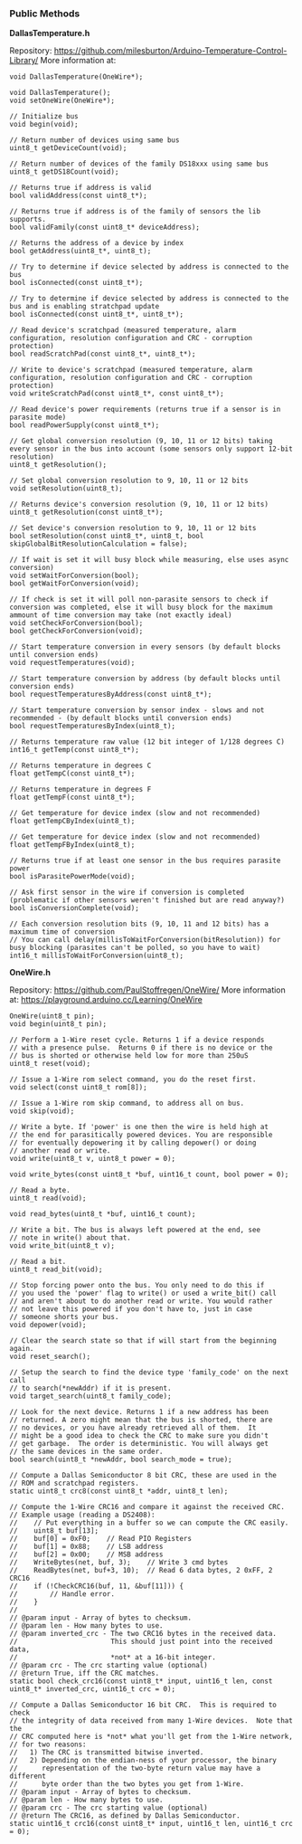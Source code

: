 ### Public Methods

**DallasTemperature.h**

Repository: https://github.com/milesburton/Arduino-Temperature-Control-Library/
More information at: 

    void DallasTemperature(OneWire*);

    void DallasTemperature();
    void setOneWire(OneWire*);

    // Initialize bus
    void begin(void);

    // Return number of devices using same bus
    uint8_t getDeviceCount(void);

    // Return number of devices of the family DS18xxx using same bus
    uint8_t getDS18Count(void);

    // Returns true if address is valid
    bool validAddress(const uint8_t*);

    // Returns true if address is of the family of sensors the lib supports.
    bool validFamily(const uint8_t* deviceAddress);

    // Returns the address of a device by index
    bool getAddress(uint8_t*, uint8_t);

    // Try to determine if device selected by address is connected to the bus
    bool isConnected(const uint8_t*);

    // Try to determine if device selected by address is connected to the bus and is enabling stratchpad update
    bool isConnected(const uint8_t*, uint8_t*);

    // Read device's scratchpad (measured temperature, alarm configuration, resolution configuration and CRC - corruption protection)
    bool readScratchPad(const uint8_t*, uint8_t*);

    // Write to device's scratchpad (measured temperature, alarm configuration, resolution configuration and CRC - corruption protection)
    void writeScratchPad(const uint8_t*, const uint8_t*);

    // Read device's power requirements (returns true if a sensor is in parasite mode)
    bool readPowerSupply(const uint8_t*);

    // Get global conversion resolution (9, 10, 11 or 12 bits) taking every sensor in the bus into account (some sensors only support 12-bit resolution)
    uint8_t getResolution();

    // Set global conversion resolution to 9, 10, 11 or 12 bits
    void setResolution(uint8_t);

    // Returns device's conversion resolution (9, 10, 11 or 12 bits)
    uint8_t getResolution(const uint8_t*);

    // Set device's conversion resolution to 9, 10, 11 or 12 bits
    bool setResolution(const uint8_t*, uint8_t, bool skipGlobalBitResolutionCalculation = false);

    // If wait is set it will busy block while measuring, else uses async conversion)
    void setWaitForConversion(bool);
    bool getWaitForConversion(void);

    // If check is set it will poll non-parasite sensors to check if conversion was completed, else it will busy block for the maximum ammount of time conversion may take (not exactly ideal)
    void setCheckForConversion(bool);
    bool getCheckForConversion(void);

    // Start temperature conversion in every sensors (by default blocks until conversion ends)
    void requestTemperatures(void);

    // Start temperature conversion by address (by default blocks until conversion ends)
    bool requestTemperaturesByAddress(const uint8_t*);

    // Start temperature conversion by sensor index - slows and not recommended - (by default blocks until conversion ends)
    bool requestTemperaturesByIndex(uint8_t);

    // Returns temperature raw value (12 bit integer of 1/128 degrees C)
    int16_t getTemp(const uint8_t*);

    // Returns temperature in degrees C
    float getTempC(const uint8_t*);

    // Returns temperature in degrees F
    float getTempF(const uint8_t*);

    // Get temperature for device index (slow and not recommended)
    float getTempCByIndex(uint8_t);

    // Get temperature for device index (slow and not recommended)
    float getTempFByIndex(uint8_t);

    // Returns true if at least one sensor in the bus requires parasite power
    bool isParasitePowerMode(void);

    // Ask first sensor in the wire if conversion is completed (problematic if other sensors weren't finished but are read anyway?)
    bool isConversionComplete(void);

    // Each conversion resolution bits (9, 10, 11 and 12 bits) has a maximum time of conversion 
    // You can call delay(millisToWaitForConversion(bitResolution)) for busy blocking (parasites can't be polled, so you have to wait)
    int16_t millisToWaitForConversion(uint8_t);

**OneWire.h**

Repository: https://github.com/PaulStoffregen/OneWire/
More information at: https://playground.arduino.cc/Learning/OneWire

    OneWire(uint8_t pin);
    void begin(uint8_t pin);

    // Perform a 1-Wire reset cycle. Returns 1 if a device responds
    // with a presence pulse.  Returns 0 if there is no device or the
    // bus is shorted or otherwise held low for more than 250uS
    uint8_t reset(void);

    // Issue a 1-Wire rom select command, you do the reset first.
    void select(const uint8_t rom[8]);

    // Issue a 1-Wire rom skip command, to address all on bus.
    void skip(void);

    // Write a byte. If 'power' is one then the wire is held high at
    // the end for parasitically powered devices. You are responsible
    // for eventually depowering it by calling depower() or doing
    // another read or write.
    void write(uint8_t v, uint8_t power = 0);

    void write_bytes(const uint8_t *buf, uint16_t count, bool power = 0);

    // Read a byte.
    uint8_t read(void);

    void read_bytes(uint8_t *buf, uint16_t count);

    // Write a bit. The bus is always left powered at the end, see
    // note in write() about that.
    void write_bit(uint8_t v);

    // Read a bit.
    uint8_t read_bit(void);

    // Stop forcing power onto the bus. You only need to do this if
    // you used the 'power' flag to write() or used a write_bit() call
    // and aren't about to do another read or write. You would rather
    // not leave this powered if you don't have to, just in case
    // someone shorts your bus.
    void depower(void);

    // Clear the search state so that if will start from the beginning again.
    void reset_search();

    // Setup the search to find the device type 'family_code' on the next call
    // to search(*newAddr) if it is present.
    void target_search(uint8_t family_code);

    // Look for the next device. Returns 1 if a new address has been
    // returned. A zero might mean that the bus is shorted, there are
    // no devices, or you have already retrieved all of them.  It
    // might be a good idea to check the CRC to make sure you didn't
    // get garbage.  The order is deterministic. You will always get
    // the same devices in the same order.
    bool search(uint8_t *newAddr, bool search_mode = true);

    // Compute a Dallas Semiconductor 8 bit CRC, these are used in the
    // ROM and scratchpad registers.
    static uint8_t crc8(const uint8_t *addr, uint8_t len);

    // Compute the 1-Wire CRC16 and compare it against the received CRC.
    // Example usage (reading a DS2408):
    //    // Put everything in a buffer so we can compute the CRC easily.
    //    uint8_t buf[13];
    //    buf[0] = 0xF0;    // Read PIO Registers
    //    buf[1] = 0x88;    // LSB address
    //    buf[2] = 0x00;    // MSB address
    //    WriteBytes(net, buf, 3);    // Write 3 cmd bytes
    //    ReadBytes(net, buf+3, 10);  // Read 6 data bytes, 2 0xFF, 2 CRC16
    //    if (!CheckCRC16(buf, 11, &buf[11])) {
    //        // Handle error.
    //    }     
    //          
    // @param input - Array of bytes to checksum.
    // @param len - How many bytes to use.
    // @param inverted_crc - The two CRC16 bytes in the received data.
    //                       This should just point into the received data,
    //                       *not* at a 16-bit integer.
    // @param crc - The crc starting value (optional)
    // @return True, iff the CRC matches.
    static bool check_crc16(const uint8_t* input, uint16_t len, const uint8_t* inverted_crc, uint16_t crc = 0);

    // Compute a Dallas Semiconductor 16 bit CRC.  This is required to check
    // the integrity of data received from many 1-Wire devices.  Note that the
    // CRC computed here is *not* what you'll get from the 1-Wire network,
    // for two reasons:
    //   1) The CRC is transmitted bitwise inverted.
    //   2) Depending on the endian-ness of your processor, the binary
    //      representation of the two-byte return value may have a different
    //      byte order than the two bytes you get from 1-Wire.
    // @param input - Array of bytes to checksum.
    // @param len - How many bytes to use.
    // @param crc - The crc starting value (optional)
    // @return The CRC16, as defined by Dallas Semiconductor.
    static uint16_t crc16(const uint8_t* input, uint16_t len, uint16_t crc = 0);
